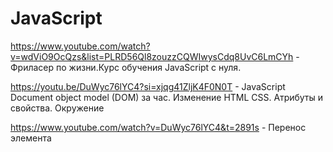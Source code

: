 # JavaScript

https://www.youtube.com/watch?v=wdViO9OcQzs&list=PLRD56Ql8zouzzCQWIwysCdq8UvC6LmCYh - Фриласер по жизни.Курс обучения JavaScript с нуля.

https://youtu.be/DuWyc76lYC4?si=xjqg41ZljK4F0N0T - JavaScript Document object model (DOM) за час. Изменение HTML CSS. Атрибуты и свойства. Окружение

https://www.youtube.com/watch?v=DuWyc76lYC4&t=2891s - Перенос элемента
